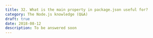 ```yaml
---
title: 32. What is the main property in package.json useful for?
category: The Node.js knowledge (Q&A)
draft: true
date: 2018-08-12
description: To be answered soon
---
```

